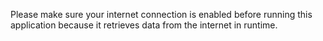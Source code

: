 Please make sure your internet connection is enabled before running this application because it retrieves data from the internet in runtime.
